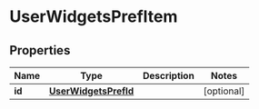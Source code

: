 
# UserWidgetsPrefItem

## Properties
Name | Type | Description | Notes
------------ | ------------- | ------------- | -------------
**id** | [**UserWidgetsPrefId**](UserWidgetsPrefId.md) |  |  [optional]



